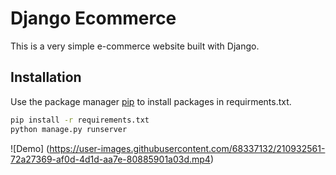 # Django Ecommerce 

This is a very simple e-commerce website built with Django.

## Installation

Use the package manager [pip](https://pip.pypa.io/en/stable/) to install packages in requirments.txt.

```bash
pip install -r requirements.txt 
python manage.py runserver
```
![Demo] (https://user-images.githubusercontent.com/68337132/210932561-72a27369-af0d-4d1d-aa7e-80885901a03d.mp4)
